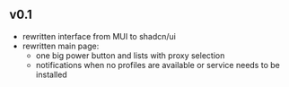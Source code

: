 ## v0.1
- rewritten interface from MUI to shadcn/ui
- rewritten main page:
  - one big power button and lists with proxy selection
  - notifications when no profiles are available or service needs to be installed
